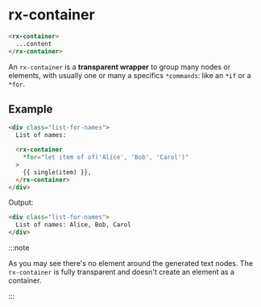# rx-container

```html
<rx-container>
  ...content
</rx-container>
```

An `rx-container` is a **transparent wrapper** to group many nodes or elements, with usually one or many a specifics `*commands`: like an `*if` or a `*for`.

## Example

```html
<div class="list-for-names">
  List of names:

  <rx-container
    *for="let item of of('Alice', 'Bob', 'Carol')"
  >
    {{ single(item) }},
  </rx-container>
</div>
```

Output:

```html
<div class="list-for-names">
  List of names: Alice, Bob, Carol
</div>
```

:::note

As you may see there's no element around the generated text nodes.
The `rx-container` is fully transparent and doesn't create an element as a container.

:::


